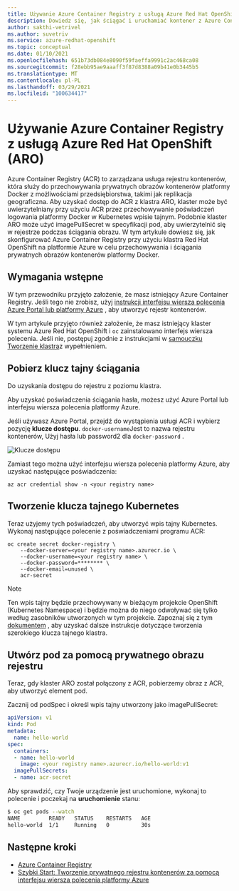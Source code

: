 ```yaml
---
title: Używanie Azure Container Registry z usługą Azure Red Hat OpenShift
description: Dowiedz się, jak ściągać i uruchamiać kontener z Azure Container Registry w klastrze Red Hat OpenShift platformy Azure.
author: sakthi-vetrivel
ms.author: suvetriv
ms.service: azure-redhat-openshift
ms.topic: conceptual
ms.date: 01/10/2021
ms.openlocfilehash: 651b73db084e8090f59faeffa9991c2ac468ca08
ms.sourcegitcommit: f28ebb95ae9aaaff3f87d8388a09b41e0b3445b5
ms.translationtype: MT
ms.contentlocale: pl-PL
ms.lasthandoff: 03/29/2021
ms.locfileid: "100634417"
---
```

# <a name="use-azure-container-registry-with-azure-red-hat-openshift-aro"></a>Używanie Azure Container Registry z usługą Azure Red Hat OpenShift (ARO)

Azure Container Registry (ACR) to zarządzana usługa rejestru kontenerów, która służy do przechowywania prywatnych obrazów kontenerów platformy Docker z możliwościami przedsiębiorstwa, takimi jak replikacja geograficzna. Aby uzyskać dostęp do ACR z klastra ARO, klaster może być uwierzytelniany przy użyciu ACR przez przechowywanie poświadczeń logowania platformy Docker w Kubernetes wpisie tajnym.  Podobnie klaster ARO może użyć imagePullSecret w specyfikacji pod, aby uwierzytelnić się w rejestrze podczas ściągania obrazu. W tym artykule dowiesz się, jak skonfigurować Azure Container Registry przy użyciu klastra Red Hat OpenShift na platformie Azure w celu przechowywania i ściągania prywatnych obrazów kontenerów platformy Docker.

## <a name="prerequisites"></a>Wymagania wstępne

W tym przewodniku przyjęto założenie, że masz istniejący Azure Container Registry. Jeśli tego nie zrobisz, użyj [instrukcji interfejsu wiersza polecenia Azure Portal lub platformy Azure](../container-registry/container-registry-get-started-azure-cli.md) , aby utworzyć rejestr kontenerów.

W tym artykule przyjęto również założenie, że masz istniejący klaster systemu Azure Red Hat OpenShift i `oc` zainstalowano interfejs wiersza polecenia. Jeśli nie, postępuj zgodnie z instrukcjami w [samouczku Tworzenie klastra](tutorial-create-cluster.md)z wypełnieniem.

## <a name="get-a-pull-secret"></a>Pobierz klucz tajny ściągania

Do uzyskania dostępu do rejestru z poziomu klastra.

Aby uzyskać poświadczenia ściągania hasła, możesz użyć Azure Portal lub interfejsu wiersza polecenia platformy Azure.

Jeśli używasz Azure Portal, przejdź do wystąpienia usługi ACR i wybierz pozycję **klucze dostępu**.  `docker-username`Jest to nazwa rejestru kontenerów, Użyj hasła lub password2 dla `docker-password` .

![Klucze dostępu](./media/acr-access-keys.png)

Zamiast tego można użyć interfejsu wiersza polecenia platformy Azure, aby uzyskać następujące poświadczenia:
```azurecli
az acr credential show -n <your registry name>
```

## <a name="create-the-kubernetes-secret"></a>Tworzenie klucza tajnego Kubernetes

Teraz użyjemy tych poświadczeń, aby utworzyć wpis tajny Kubernetes. Wykonaj następujące polecenie z poświadczeniami programu ACR:

```
oc create secret docker-registry \
    --docker-server=<your registry name>.azurecr.io \
    --docker-username=<your registry name> \
    --docker-password=******** \
    --docker-email=unused \
    acr-secret
```

>[!NOTE]
>Ten wpis tajny będzie przechowywany w bieżącym projekcie OpenShift (Kubernetes Namespace) i będzie można do niego odwoływać się tylko według zasobników utworzonych w tym projekcie.  Zapoznaj się z tym [dokumentem](https://docs.openshift.com/container-platform/4.4/openshift_images/managing_images/using-image-pull-secrets.html) , aby uzyskać dalsze instrukcje dotyczące tworzenia szerokiego klucza tajnego klastra.

## <a name="create-a-pod-using-a-private-registry-image"></a>Utwórz pod za pomocą prywatnego obrazu rejestru

Teraz, gdy klaster ARO został połączony z ACR, pobierzemy obraz z ACR, aby utworzyć element pod.

Zacznij od podSpec i określ wpis tajny utworzony jako imagePullSecret:

```yaml
apiVersion: v1
kind: Pod
metadata:
  name: hello-world
spec:
  containers:
  - name: hello-world
    image: <your registry name>.azurecr.io/hello-world:v1
  imagePullSecrets:
  - name: acr-secret
```

Aby sprawdzić, czy Twoje urządzenie jest uruchomione, wykonaj to polecenie i poczekaj na **uruchomienie** stanu:

```bash
$ oc get pods --watch
NAME         READY   STATUS    RESTARTS   AGE
hello-world  1/1     Running   0          30s
```

## <a name="next-steps"></a>Następne kroki

* [Azure Container Registry](../container-registry/container-registry-concepts.md)
* [Szybki Start: Tworzenie prywatnego rejestru kontenerów za pomocą interfejsu wiersza polecenia platformy Azure](../container-registry/container-registry-get-started-azure-cli.md)
